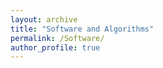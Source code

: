 ```yaml
---
layout: archive
title: "Software and Algorithms"
permalink: /Software/
author_profile: true
---
```



